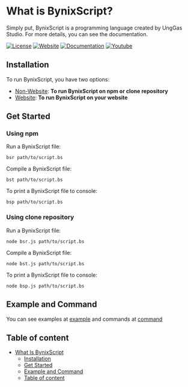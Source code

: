 # What is BynixScript?
Simply put, BynixScript is a programming language created by UngGas Studio. For more details, you can see the documentation.

[![License](https://img.shields.io/badge/license-MIT-green)](LICENSE)
[![Website](https://img.shields.io/badge/official-website-blue)](https://unggasstudio.github.io/bynixscript/)
[![Documentation](https://img.shields.io/badge/Documentation-8A2BE2)](pages/documentation.md)
[![Youtube](https://img.shields.io/badge/YouTube-Channel-orange)](example.com)

## Installation
To run BynixScript, you have two options:
- [Non-Website](pages/non-website.md): **To run BynixScript on npm or clone repository**
- [Website](pages/website.md): **To run BynixScript on your website**
## Get Started
### Using npm
Run a BynixScript file:
```
bsr path/to/script.bs
```
Compile a BynixScript file:
```
bst path/to/script.bs
```
To print a BynixScript file to console:
```
bsp path/to/script.bs
```
### Using clone repository
Run a BynixScript file:
```
node bsr.js path/to/script.bs
```
Compile a BynixScript file:
```
node bst.js path/to/script.bs
```
To print a BynixScript file to console:
```
node bsp.js path/to/script.bs
```
## Example and Command
You can see examples at [example](pages/example.md) and commands at [command](pages/command.md)
## Table of content
- [What Is BynixScript](#What-Is-BynixScript)
  - [Installation](#Installation)
  - [Get Started](#Get-Started)
  - [Example and Command](#Example-and-Command)
  - [Table of content](#Table-of-content)
